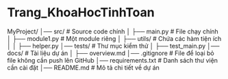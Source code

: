 # Trang_KhoaHocTinhToan
MyProject/
│── src/                     # Source code chính
│   ├── main.py              # File chạy chính
│   ├── module1.py           # Một module riêng
│   ├── utils/               # Chứa các hàm tiện ích
│   │   ├── helper.py
│── tests/                   # Thư mục kiểm thử
│   ├── test_main.py
│── docs/                    # Tài liệu dự án
│   ├── overview.md
│── .gitignore               # File để loại bỏ file không cần push lên GitHub
│── requirements.txt         # Danh sách thư viện cần cài đặt
│── README.md                # Mô tả chi tiết về dự án
